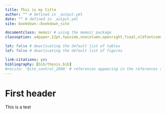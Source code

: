 ```yaml
--- 
title: This is my title
author: "" # defined in _output.yml
date: "" # defined in _output.yml
site: bookdown::bookdown_site

documentclass: memoir # using the memoir package
classoption: a4paper,12pt,twoside,onecolumn,openright,final,oldfontcommands

lot: false # deactivating the default list of tables
lof: false # deactivating the default list of figures

link-citations: yes
bibliography: [bib/thesis.bib]
#nocite: '@ito_control_2008' # references appearing in the references section but not in text
---
```


# First header

This is a test
